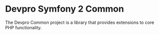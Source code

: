 # Devpro Symfony 2 Common

The Devpro Common project is a library that provides extensions to core PHP functionality.
